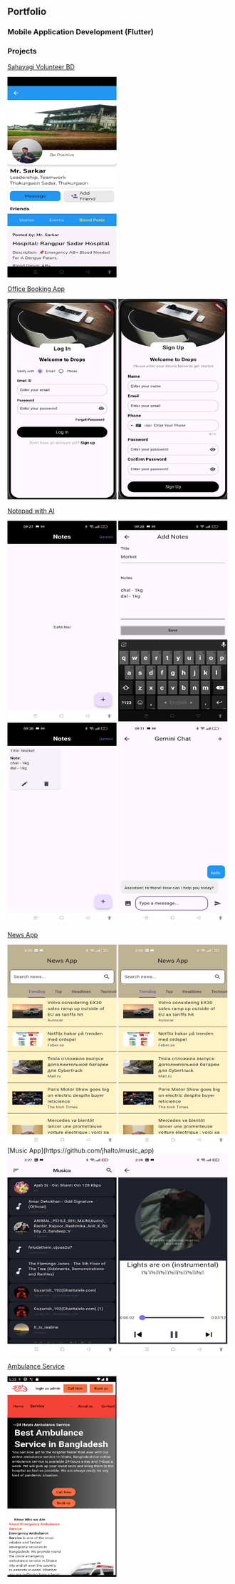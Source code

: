 ## Portfolio

### Mobile Application Development (Flutter) 

### Projects

[Sahayagi Volunteer BD](https://github.com/jhalto/sahayagi)

<img src="images/sahayagi1.jpeg?raw=true" width="245" height="450"/>

[Office Booking App](https://github.com/jhalto/office_booking)

<img src="images/office_1.png?raw=true" width="245" height="450"/>
<img src="images/office_2.png?raw=true" width="245" height="450"/>

[Notepad with AI](https://github.com/jhalto/notepad)

<img src="images/notepad_1.jpeg?raw=true" width="245" height="450"/>
<img src="images/notepad_2.jpeg?raw=true" width="245" height="450"/>
<img src="images/notepad_3.jpeg?raw=true" width="245" height="450"/>
<img src="images/notepad_4.jpeg?raw=true" width="245" height="450"/>

[News App](https://github.com/jhalto/news_app)

<img src="images/news_app_1.jpeg?raw=true" width="245" height="450"/>
<img src="images/news_app_1.jpeg?raw=true" width="245" height="450"/>
[Music App](https://github.com/jhalto/music_app)

<img src="images/music_app_1.jpeg?raw=true" width="245" height="450"/>
<img src="images/music_app_2.jpeg?raw=true" width="245" height="450"/>

[Ambulance Service](https://github.com/jhalto/ambulance_service)

<img src="images/1.png?raw=true" width="245" height="450"/>

<!-- Remove the above link if you don't want to attribute -->
